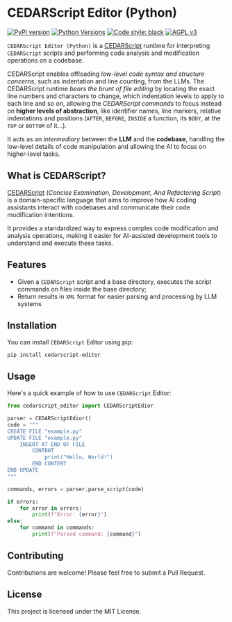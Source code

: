 # CEDARScript Editor (Python)

[![PyPI version](https://badge.fury.io/py/cedarscript-editor.svg)](https://pypi.org/project/cedarscript-editor/)
[![Python Versions](https://img.shields.io/pypi/pyversions/cedarscript-editor.svg)](https://pypi.org/project/cedarscript-editor/)
[![Code style: black](https://img.shields.io/badge/code%20style-black-000000.svg)](https://github.com/psf/black)
[![AGPL v3](https://img.shields.io/badge/License-AGPL%20v3-blue.svg)](https://www.gnu.org/licenses/agpl-3.0)

`CEDARScript Editor (Python)` is a [CEDARScript](https://github.com/CEDARScript/cedarscript-grammar#readme) runtime
for interpreting `CEDARScript` scripts and performing code analysis and modification operations on a codebase.

CEDARScript enables offloading _low-level code syntax and structure concerns_, such as indentation and line counting,
from the LLMs.
The CEDARScript runtime _bears the brunt of file editing_ by locating the exact line numbers and characters to change,
which indentation levels to apply to each line and so on, allowing the _CEDARScript commands_ to focus instead on 
**higher levels of abstraction**, like identifier names, line markers, relative indentations and positions
(`AFTER`, `BEFORE`, `INSIDE` a function, its `BODY`, at the `TOP` or `BOTTOM` of it...).

It acts as an _intermediary_ between the **LLM** and the **codebase**, handling the low-level details of code
manipulation and allowing the AI to focus on higher-level tasks.

## What is CEDARScript?

[CEDARScript](https://github.com/CEDARScript/cedarscript-grammar#readme) (_Concise Examination, Development, And Refactoring Script_)
is a domain-specific language that aims to improve how AI coding assistants interact with codebases and communicate
their code modification intentions.

It provides a standardized way to express complex code modification and analysis operations, making it easier for
AI-assisted development tools to understand and execute these tasks.

## Features

- Given a `CEDARScript` script and a base directory, executes the script commands on files inside the base directory;
- Return results in `XML` format for easier parsing and processing by LLM systems

## Installation

You can install `CEDARScript` Editor using pip:

```
pip install cedarscript-editor
```

## Usage

Here's a quick example of how to use `CEDARScript` Editor:

```python
from cedarscript_editor import CEDARScriptEdior

parser = CEDARScriptEdior()
code = """
CREATE FILE "example.py"
UPDATE FILE "example.py"
    INSERT AT END OF FILE
        CONTENT
            print("Hello, World!")
        END CONTENT
END UPDATE
"""

commands, errors = parser.parse_script(code)

if errors:
    for error in errors:
        print(f"Error: {error}")
else:
    for command in commands:
        print(f"Parsed command: {command}")
```

## Contributing

Contributions are welcome! Please feel free to submit a Pull Request.

## License

This project is licensed under the MIT License.

